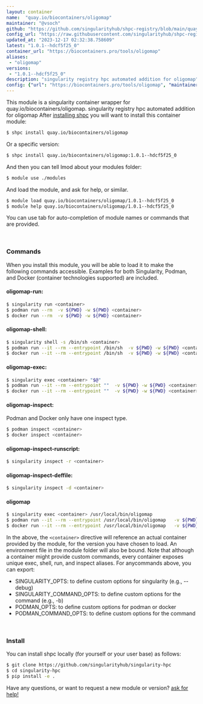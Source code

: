 ```yaml
---
layout: container
name:  "quay.io/biocontainers/oligomap"
maintainer: "@vsoch"
github: "https://github.com/singularityhub/shpc-registry/blob/main/quay.io/biocontainers/oligomap/container.yaml"
config_url: "https://raw.githubusercontent.com/singularityhub/shpc-registry/main/quay.io/biocontainers/oligomap/container.yaml"
updated_at: "2023-12-17 02:32:38.758609"
latest: "1.0.1--hdcf5f25_0"
container_url: "https://biocontainers.pro/tools/oligomap"
aliases:
 - "oligomap"
versions:
 - "1.0.1--hdcf5f25_0"
description: "singularity registry hpc automated addition for oligomap"
config: {"url": "https://biocontainers.pro/tools/oligomap", "maintainer": "@vsoch", "description": "singularity registry hpc automated addition for oligomap", "latest": {"1.0.1--hdcf5f25_0": "sha256:3c0108ddd21099f961359844a4590a7b88b02be92a952e0ecc36a48597a1599c"}, "tags": {"1.0.1--hdcf5f25_0": "sha256:3c0108ddd21099f961359844a4590a7b88b02be92a952e0ecc36a48597a1599c"}, "docker": "quay.io/biocontainers/oligomap", "aliases": {"oligomap": "/usr/local/bin/oligomap"}}
---
```


This module is a singularity container wrapper for quay.io/biocontainers/oligomap.
singularity registry hpc automated addition for oligomap
After [installing shpc](#install) you will want to install this container module:


```bash
$ shpc install quay.io/biocontainers/oligomap
```

Or a specific version:

```bash
$ shpc install quay.io/biocontainers/oligomap:1.0.1--hdcf5f25_0
```

And then you can tell lmod about your modules folder:

```bash
$ module use ./modules
```

And load the module, and ask for help, or similar.

```bash
$ module load quay.io/biocontainers/oligomap/1.0.1--hdcf5f25_0
$ module help quay.io/biocontainers/oligomap/1.0.1--hdcf5f25_0
```

You can use tab for auto-completion of module names or commands that are provided.

<br>

### Commands

When you install this module, you will be able to load it to make the following commands accessible.
Examples for both Singularity, Podman, and Docker (container technologies supported) are included.

#### oligomap-run:

```bash
$ singularity run <container>
$ podman run --rm  -v ${PWD} -w ${PWD} <container>
$ docker run --rm  -v ${PWD} -w ${PWD} <container>
```

#### oligomap-shell:

```bash
$ singularity shell -s /bin/sh <container>
$ podman run --it --rm --entrypoint /bin/sh  -v ${PWD} -w ${PWD} <container>
$ docker run --it --rm --entrypoint /bin/sh  -v ${PWD} -w ${PWD} <container>
```

#### oligomap-exec:

```bash
$ singularity exec <container> "$@"
$ podman run --it --rm --entrypoint ""  -v ${PWD} -w ${PWD} <container> "$@"
$ docker run --it --rm --entrypoint ""  -v ${PWD} -w ${PWD} <container> "$@"
```

#### oligomap-inspect:

Podman and Docker only have one inspect type.

```bash
$ podman inspect <container>
$ docker inspect <container>
```

#### oligomap-inspect-runscript:

```bash
$ singularity inspect -r <container>
```

#### oligomap-inspect-deffile:

```bash
$ singularity inspect -d <container>
```


#### oligomap

```bash
$ singularity exec <container> /usr/local/bin/oligomap
$ podman run --it --rm --entrypoint /usr/local/bin/oligomap   -v ${PWD} -w ${PWD} <container> -c " $@"
$ docker run --it --rm --entrypoint /usr/local/bin/oligomap   -v ${PWD} -w ${PWD} <container> -c " $@"
```



In the above, the `<container>` directive will reference an actual container provided
by the module, for the version you have chosen to load. An environment file in the
module folder will also be bound. Note that although a container
might provide custom commands, every container exposes unique exec, shell, run, and
inspect aliases. For anycommands above, you can export:

 - SINGULARITY_OPTS: to define custom options for singularity (e.g., --debug)
 - SINGULARITY_COMMAND_OPTS: to define custom options for the command (e.g., -b)
 - PODMAN_OPTS: to define custom options for podman or docker
 - PODMAN_COMMAND_OPTS: to define custom options for the command

<br>

### Install

You can install shpc locally (for yourself or your user base) as follows:

```bash
$ git clone https://github.com/singularityhub/singularity-hpc
$ cd singularity-hpc
$ pip install -e .
```

Have any questions, or want to request a new module or version? [ask for help!](https://github.com/singularityhub/singularity-hpc/issues)